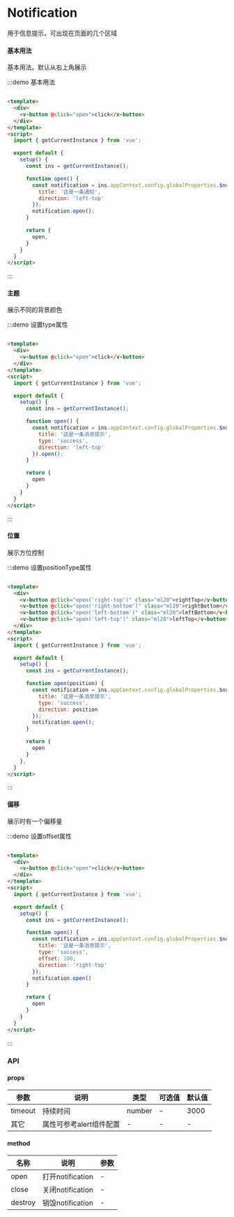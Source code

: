 # Notification

用于信息提示，可出现在页面的几个区域

#### 基本用法

基本用法。默认从右上角展示

:::demo 基本用法

```html

<template>
  <div>
    <v-button @click="open">click</v-button>
  </div>
</template>
<script>
  import { getCurrentInstance } from 'vue';

  export default {
    setup() {
      const ins = getCurrentInstance();

      function open() {
        const notification = ins.appContext.config.globalProperties.$notification({
          title: '这是一条通知',
          direction: 'left-top'
        });
        notification.open();
      }

      return {
        open,
      }
    }
  }
</script>
```

:::

#### 主题

展示不同的背景颜色

:::demo 设置type属性

```html

<template>
  <div>
    <v-button @click="open">click</v-button>
  </div>
</template>
<script>
  import { getCurrentInstance } from 'vue';

  export default {
    setup() {
      const ins = getCurrentInstance();

      function open() {
        const notification = ins.appContext.config.globalProperties.$notification({
          title: '这是一条消息提示',
          type: 'success',
          direction: 'left-top'
        }).open();
      }

      return {
        open
      }
    }
  }
</script>
```

:::

#### 位置

展示方位控制

:::demo 设置positionType属性

```html

<template>
  <div>
    <v-button @click="open('right-top')" class="ml20">rightTop</v-button>
    <v-button @click="open('right-bottom')" class="ml20">rightBottom</v-button>
    <v-button @click="open('left-bottom')" class="ml20">leftBottom</v-button>
    <v-button @click="open('left-top')" class="ml20">leftTop</v-button>
  </div>
</template>
<script>
  import { getCurrentInstance } from 'vue';

  export default {
    setup() {
      const ins = getCurrentInstance();

      function open(position) {
        const notification = ins.appContext.config.globalProperties.$notification({
          title: '这是一条消息提示',
          type: 'success',
          direction: position
        });
        notification.open();
      }

      return {
        open
      }
    },
  }
</script>
```

:::

#### 偏移

展示时有一个偏移量

:::demo 设置offset属性

```html

<template>
  <div>
    <v-button @click="open">click</v-button>
  </div>
</template>
<script>
  import { getCurrentInstance } from 'vue';

  export default {
    setup() {
      const ins = getCurrentInstance();

      function open() {
        const notification = ins.appContext.config.globalProperties.$notification({
          title: '这是一条消息提示',
          type: 'success',
          offset: 100,
          direction: 'right-top'
        });
        notification.open()
      }

      return {
        open
      }
    }
  }
</script>
```

:::

### API

#### props

| 参数      | 说明          | 类型      | 可选值                           | 默认值  |
|---------- |-------------- |---------- |--------------------------------  |-------- |
| timeout | 持续时间 | number | - | 3000 |
| 其它 | 属性可参考alert组件配置 | - | - | - |

#### method

| 名称 | 说明 | 参数 |
|---------- |-------- |---------- |
| open | 打开notification | - |
| close | 关闭notification | - |
| destroy | 销毁notification | - |
